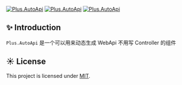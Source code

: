 [![Plus.AutoApi](https://img.shields.io/nuget/v/Plus.AutoApi.svg?color=red&style=flat-square)](https://www.nuget.org/packages/Plus.AutoApi/)
[![Plus.AutoApi](https://img.shields.io/nuget/dt/Plus.AutoApi.svg?style=flat-square)](https://www.nuget.org/packages/Plus.AutoApi/)
[![Plus.AutoApi](https://img.shields.io/badge/License-MIT-blue?style=flat-square)](https://github.com/Meowv/Plus.AutoApi/blob/master/LICENSE)

## ✨ Introduction

`Plus.AutoApi` 是一个可以用来动态生成 WebApi 不用写 Controller 的组件

## ☀️ License

This project is licensed under [MIT](LICENSE).
